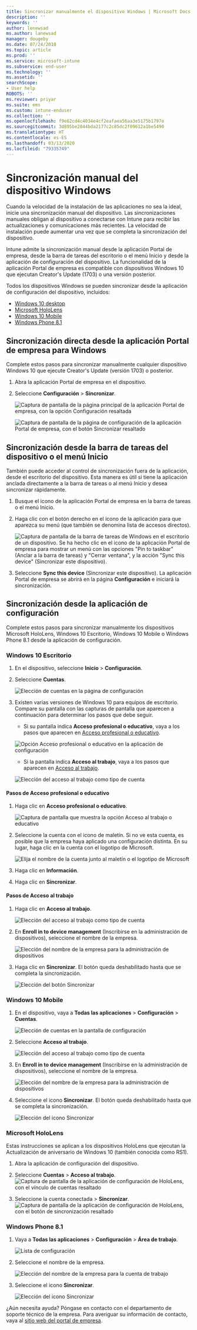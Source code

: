 ```yaml
---
title: Sincronizar manualmente el dispositivo Windows | Microsoft Docs
description: ''
keywords: ''
author: lenewsad
ms.author: lanewsad
manager: dougeby
ms.date: 07/24/2018
ms.topic: article
ms.prod: ''
ms.service: microsoft-intune
ms.subservice: end-user
ms.technology: ''
ms.assetid: ''
searchScope:
- User help
ROBOTS: ''
ms.reviewer: priyar
ms.suite: ems
ms.custom: intune-enduser
ms.collection: ''
ms.openlocfilehash: f9e62cd4c4034e4cf2eafaea56aa3e5175b1797e
ms.sourcegitcommit: 3d895be2844bda2177c2c85dc2f09612a1be5490
ms.translationtype: HT
ms.contentlocale: es-ES
ms.lasthandoff: 03/13/2020
ms.locfileid: "79335749"
---
```

# <a name="sync-your-windows-device-manually"></a>Sincronización manual del dispositivo Windows

Cuando la velocidad de la instalación de las aplicaciones no sea la ideal, inicie una sincronización manual del dispositivo. Las sincronizaciones manuales obligan al dispositivo a conectarse con Intune para recibir las actualizaciones y comunicaciones más recientes. La velocidad de instalación puede aumentar una vez que se completa la sincronización del dispositivo.

Intune admite la sincronización manual desde la aplicación Portal de empresa, desde la barra de tareas del escritorio o el menú Inicio y desde la aplicación de configuración del dispositivo. La funcionalidad de la aplicación Portal de empresa es compatible con dispositivos Windows 10 que ejecutan Creator's Update (1703) o una versión posterior. 

Todos los dispositivos Windows se pueden sincronizar desde la aplicación de configuración del dispositivo, incluidos:

* [Windows 10 desktop](#windows-10-desktop)  
* [Microsoft HoloLens](#microsoft-hololens)   
* [Windows 10 Mobile](#windows-10-mobile)  
* [Windows Phone 8.1](#windows-phone-81)    

## <a name="sync-directly-from-company-portal-app-for-windows"></a>Sincronización directa desde la aplicación Portal de empresa para Windows
Complete estos pasos para sincronizar manualmente cualquier dispositivo Windows 10 que ejecute Creator's Update (versión 1703) o posterior.

1. Abra la aplicación Portal de empresa en el dispositivo.

2. Seleccione **Configuración** > **Sincronizar**.

    ![Captura de pantalla de la página principal de la aplicación Portal de empresa, con la opción Configuración resaltada](./media/RS1_homePage_settings_04.png)  
    
    ![Captura de pantalla de la página de configuración de la aplicación Portal de empresa, con el botón Sincronizar resaltado](./media/RS1_settingspage_sync05.png)  

## <a name="sync-from-device-taskbar-or-start-menu"></a>Sincronización desde la barra de tareas del dispositivo o el menú Inicio   

También puede acceder al control de sincronización fuera de la aplicación, desde el escritorio del dispositivo. Esta manera es útil si tiene la aplicación anclada directamente a la barra de tareas o al menú Inicio y desea sincronizar rápidamente.  

1. Busque el icono de la aplicación Portal de empresa en la barra de tareas o el menú Inicio.  
2. Haga clic con el botón derecho en el icono de la aplicación para que aparezca su menú (que también se denomina lista de accesos directos).  

    ![Captura de pantalla de la barra de tareas de Windows en el escritorio de un dispositivo. Se ha hecho clic en el icono de la aplicación Portal de empresa para mostrar un menú con las opciones "Pin to taskbar" (Anclar a la barra de tareas) y "Cerrar ventana", y la acción "Sync this device" (Sincronizar este dispositivo).](./media/sync-device-from-start-menu-1807.png)  

3. Seleccione **Sync this device** (Sincronizar este dispositivo). La aplicación Portal de empresa se abrirá en la página **Configuración** e iniciará la sincronización.  

## <a name="sync-from-settings-app"></a>Sincronización desde la aplicación de configuración 
Complete estos pasos para sincronizar manualmente los dispositivos Microsoft HoloLens, Windows 10 Escritorio, Windows 10 Mobile o Windows Phone 8.1 desde la aplicación de configuración.  

### <a name="windows-10-desktop"></a>Windows 10 Escritorio
1. En el dispositivo, seleccione **Inicio** > **Configuración**.

2. Seleccione **Cuentas**.

    ![Elección de cuentas en la página de configuración](./media/win10pc-sync-2-settings-accounts.png)  

3. Existen varias versiones de Windows 10 para equipos de escritorio. Compare su pantalla con las capturas de pantalla que aparecen a continuación para determinar los pasos que debe seguir. 

    * Si su pantalla indica **Acceso profesional o educativo**, vaya a los pasos que aparecen en [Acceso profesional o educativo](#access-work-or-school-steps).

    ![Opción Acceso profesional o educativo en la aplicación de configuración](./media/w10-enroll-rs1-connect-to-work-or-school.png)  

    * Si la pantalla indica **Acceso al trabajo**, vaya a los pasos que aparecen en [Acceso al trabajo](#work-access-steps).  

    ![Elección del acceso al trabajo como tipo de cuenta](./media/win10pc-sync-3-work-access.png)

#### <a name="access-work-or-school-steps"></a>Pasos de Acceso profesional o educativo

1. Haga clic en **Acceso profesional o educativo**.

    ![Captura de pantalla que muestra la opción Acceso al trabajo o educativo](./media/w10-enroll-rs1-connect-to-work-or-school.png)  

2. Seleccione la cuenta con el icono de maletín. Si no ve esta cuenta, es posible que la empresa haya aplicado una configuración distinta. En su lugar, haga clic en la cuenta con el logotipo de Microsoft.

     ![Elija el nombre de la cuenta junto al maletín o el logotipo de Microsoft](./media/win10pc-rs1-sync-info-button.png)

3. Haga clic en **Información**. 

4. Haga clic en **Sincronizar**. 

#### <a name="work-access-steps"></a>Pasos de Acceso al trabajo

1. Haga clic en **Acceso al trabajo**.

    ![Elección del acceso al trabajo como tipo de cuenta](./media/win10pc-sync-3-work-access.png)

2. En **Enroll in to device management** (Inscribirse en la administración de dispositivos), seleccione el nombre de la empresa.

    ![Elección del nombre de la empresa para la administración de dispositivos](./media/win10pc-sync-4-tap-com-name.png)

3. Haga clic en **Sincronizar**. El botón queda deshabilitado hasta que se completa la sincronización.

    ![Elección del botón Sincronizar](./media/win10pc-sync-5-tap-sync.png)  


### <a name="windows-10-mobile"></a>Windows 10 Mobile

   1. En el dispositivo, vaya a **Todas las aplicaciones** > **Configuración** > **Cuentas**.

       ![Elección de cuentas en la pantalla de configuración](./media/win10m-sync-1-settings-accounts.png)

   2. Seleccione **Acceso al trabajo**.

       ![Elección del acceso al trabajo como tipo de cuenta](./media/win10m-sync-2-work-access.png)

   3. En **Enroll in to device management** (Inscribirse en la administración de dispositivos), seleccione el nombre de la empresa.

       ![Elección del nombre de la empresa para la administración de dispositivos](./media/win10m-sync-3-tap-comp-name.png)

   4. Seleccione el icono **Sincronizar**. El botón queda deshabilitado hasta que se completa la sincronización.

       ![Elección del icono Sincronizar](./media/win10m-sync-4-tap-sync.png)  
### <a name="microsoft-hololens"></a>Microsoft HoloLens  
Estas instrucciones se aplican a los dispositivos HoloLens que ejecutan la Actualización de aniversario de Windows 10 (también conocida como RS1). 
1. Abra la aplicación de configuración del dispositivo.  

2. Seleccione **Cuentas** > **Acceso al trabajo**.  
    ![Captura de pantalla de la aplicación de configuración de HoloLens, con el vínculo de cuentas resaltado](./media/RS1_holoLens_SettingsRS1_Accounts_06.png)  

3. Seleccione la cuenta conectada > **Sincronizar**.  ![Captura de pantalla de la aplicación de configuración de HoloLens, con el botón de sincronización resaltado](./media/RS1_holoLens_SyncRS1_Sync_08.png)  

### <a name="windows-phone-81"></a>Windows Phone 8.1

1. Vaya a **Todas las aplicaciones** > **Configuración** > **Área de trabajo**.

    ![Lista de configuración](./media/wp81-1-sync-settings-workplace.png)

2. Seleccione el nombre de la empresa.

    ![Elección del nombre de la empresa para la cuenta de trabajo](./media/wp81-2-sync-tap-compname.png)

3. Seleccione el icono **Sincronizar**.

    ![Elección del icono Sincronizar](./media/wp81-3-sync-tap-sync-button.png)

¿Aún necesita ayuda? Póngase en contacto con el departamento de soporte técnico de la empresa. Para averiguar su información de contacto, vaya al [sitio web del portal de empresa](https://go.microsoft.com/fwlink/?linkid=2010980).
